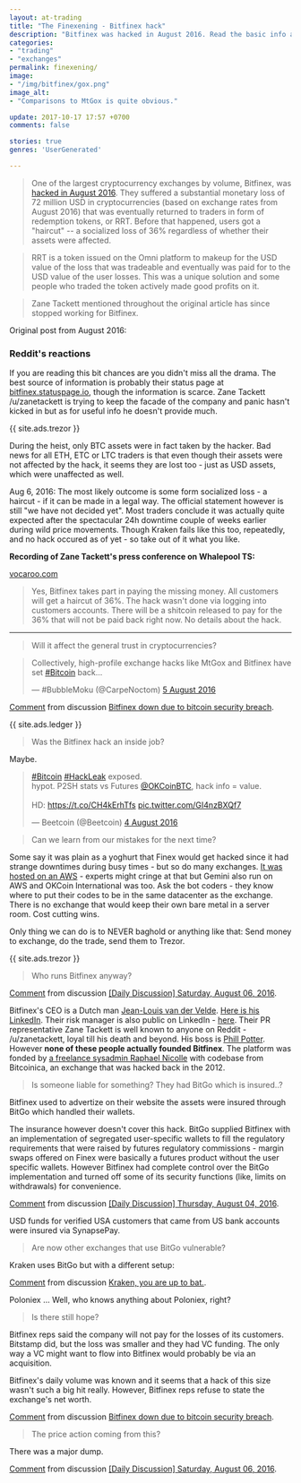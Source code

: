 ```yaml
---
layout: at-trading
title: "The Finexening - Bitfinex hack"
description: "Bitfinex was hacked in August 2016. Read the basic info about the hack and the best of Reddit's response on the Bitfinex hack from back then."
categories:
- "trading"
- "exchanges"
permalink: finexening/
image:
- "/img/bitfinex/gox.png"
image_alt:
- "Comparisons to MtGox is quite obvious."

update: 2017-10-17 17:57 +0700
comments: false

stories: true
genres: 'UserGenerated'

---
```


> One of the largest cryptocurrency exchanges by volume, Bitfinex, was [hacked in August 2016](https://en.wikipedia.org/wiki/Bitfinex_hack). They suffered a substantial monetary loss of 72 million USD in cryptocurrencies (based on exchange rates from August 2016) that was eventually returned to traders in form of redemption tokens, or RRT. Before that happened, users got a "haircut" -- a socialized loss of 36% regardless of whether their assets were affected.  

> RRT is a token issued on the Omni platform to makeup for the USD value of the loss that was tradeable and eventually was paid for to the USD value of the user losses. This was a unique solution and some people who traded the token actively made good profits on it.

> Zane Tackett mentioned throughout the original article has since stopped working for Bitfinex.

Original post from August 2016:

### Reddit's reactions

If you are reading this bit chances are you didn't miss all the drama. The best source of information is probably their status page at [bitfinex.statuspage.io](https://bitfinex.statuspage.io), though the information is scarce. Zane Tackett /u/zanetackett is trying to keep the facade of the company and panic hasn't kicked in but as for useful info he doesn't provide much.

{{ site.ads.trezor }}

During the heist, only BTC assets were in fact taken by the hacker. Bad news for all ETH, ETC or LTC traders is that even though their assets were not affected by the hack, it seems they are lost too - just as USD assets, which were unaffected as well.

Aug 6, 2016: The most likely outcome is some form socialized loss - a haircut - if it can be made in a legal way. The official statement however is still "we have not decided yet". Most traders conclude it was actually quite expected after the spectacular 24h downtime couple of weeks earlier during wild price movements. Though Kraken fails like this too, repeatedly, and no hack occured as of yet - so take out of it what you like.

**Recording of Zane Tackett's press conference on Whalepool TS:**

[vocaroo.com](http://vocaroo.com/player.swf?playMediaID=s1TgZO1BXVZw&autoplay=0)

> Yes, Bitfinex takes part in paying the missing money. All customers will get a haircut of 36%. The hack wasn't done via logging into customers accounts. There will be a shitcoin released to pay for the 36% that will not be paid back right now. No details about the hack.

_____________________________

> Will it affect the general trust in cryptocurrencies?

<blockquote class="twitter-tweet" data-lang="en-gb"><p lang="en" dir="ltr">Collectively, high-profile exchange hacks like MtGox and Bitfinex have set <a href="https://twitter.com/hashtag/Bitcoin?src=hash">#Bitcoin</a> back...</p>&mdash; #BubbleMoku (@CarpeNoctom) <a href="https://twitter.com/CarpeNoctom/status/761502184571822080">5 August 2016</a></blockquote>
<script async src="//platform.twitter.com/widgets.js" charset="utf-8"></script>

<div class="reddit-embed" data-embed-media="www.redditmedia.com" data-embed-parent="false" data-embed-live="false" data-embed-uuid="f4695195-89c8-4417-8f22-089008d82f51" data-embed-created="2016-08-06T15:08:25.903Z"><a href="https://www.reddit.com/r/BitcoinMarkets/comments/4vtv1m/bitfinex_down_due_to_bitcoin_security_breach/d667ehe">Comment</a> from discussion <a href="https://www.reddit.com/r/BitcoinMarkets/comments/4vtv1m/bitfinex_down_due_to_bitcoin_security_breach/">Bitfinex down due to bitcoin security breach</a>.</div><script async src="https://www.redditstatic.com/comment-embed.js"></script>

{{ site.ads.ledger }}

> Was the Bitfinex hack an inside job?

Maybe.

<blockquote class="twitter-tweet" data-lang="en-gb"><p lang="en" dir="ltr"><a href="https://twitter.com/hashtag/Bitcoin?src=hash">#Bitcoin</a> <a href="https://twitter.com/hashtag/HackLeak?src=hash">#HackLeak</a> exposed.<br>hypot. P2SH stats vs Futures <a href="https://twitter.com/OKCoinBTC">@OKCoinBTC</a>, hack info = value.<br><br>HD: <a href="https://t.co/CH4kErhTfs">https://t.co/CH4kErhTfs</a> <a href="https://t.co/GI4nzBXQf7">pic.twitter.com/GI4nzBXQf7</a></p>&mdash; Beetcoin (@Beetcoin) <a href="https://twitter.com/Beetcoin/status/761299853985058817">4 August 2016</a></blockquote>
<script async src="//platform.twitter.com/widgets.js" charset="utf-8"></script>

> Can we learn from our mistakes for the next time?

Some say it was plain as a yoghurt that Finex would get hacked since it had strange downtimes during busy times - but so do many exchanges. [It was hosted on an AWS](https://www.reddit.com/r/BitcoinMarkets/comments/4vtv1m/bitfinex_down_due_to_bitcoin_security_breach/d666nk6) - experts might cringe at that but Gemini also run on AWS and OKCoin International was too. Ask the bot coders - they know where to put their codes to be in the same datacenter as the exchange. There is no exchange that would keep their own bare metal in a server room. Cost cutting wins.

Only thing we can do is to NEVER baghold or anything like that: Send money to exchange, do the trade, send them to Trezor.

{{ site.ads.trezor }}

> Who runs Bitfinex anyway?

<div class="reddit-embed" data-embed-media="www.redditmedia.com" data-embed-parent="false" data-embed-live="false" data-embed-uuid="324f63fa-8a2d-4886-a9b7-fa6dbef79390" data-embed-created="2016-08-06T14:49:21.941Z"><a href="https://www.reddit.com/r/BitcoinMarkets/comments/4webkx/daily_discussion_saturday_august_06_2016/d66oeue">Comment</a> from discussion <a href="https://www.reddit.com/r/BitcoinMarkets/comments/4webkx/daily_discussion_saturday_august_06_2016/">[Daily Discussion] Saturday, August 06, 2016</a>.</div><script async src="https://www.redditstatic.com/comment-embed.js"></script>

Bitfinex's CEO is a Dutch man [Jean-Louis van der Velde](https://bestbitcoinexchange.co/locations.html#asia). [Here is his LinkedIn](https://www.linkedin.com/in/j-l-van-der-velde-26a24b6). Their risk manager is also public on LinkedIn - [here](https://www.linkedin.com/in/giancarlo-devasini-2a564682?trk=pub-pbmap). Their PR representative Zane Tackett is well known to anyone on Reddit - /u/zanetackett, loyal till his death and beyond. His boss is [Phill Potter](https://www.linkedin.com/in/philip-potter-087495a6). However **none of these people actually founded Bitfinex**. The platform was fonded by [a freelance sysadmin Raphael Nicolle](https://fr.linkedin.com/in/raphaelnicolle/en) with codebase from Bitcoinica, an exchange that was hacked back in the 2012.

> Is someone liable for something? They had BitGo which is insured..?

Bitfinex used to advertize on their website the assets were insured through BitGo which handled their wallets.

The insurance however doesn't cover this hack. BitGo supplied Bitfinex with an implementation of segregated user-specific wallets to fill the regulatory requirements that were raised by futures regulatory commissions - margin swaps offered on Finex were basically a futures product without the user specific wallets. However Bitfinex had complete control over the BitGo implementation and turned off some of its security functions (like, limits on withdrawals) for convenience.

<div class="reddit-embed" data-embed-media="www.redditmedia.com" data-embed-parent="false" data-embed-live="false" data-embed-uuid="6d857b4d-0587-4229-8a58-2fb7b34eea5c" data-embed-created="2016-08-06T15:04:07.053Z"><a href="https://www.reddit.com/r/BitcoinMarkets/comments/4w2osg/daily_discussion_thursday_august_04_2016/d63n4rp">Comment</a> from discussion <a href="https://www.reddit.com/r/BitcoinMarkets/comments/4w2osg/daily_discussion_thursday_august_04_2016/">[Daily Discussion] Thursday, August 04, 2016</a>.</div><script async src="https://www.redditstatic.com/comment-embed.js"></script>

USD funds for verified USA customers that came from US bank accounts were insured via SynapsePay.

> Are now other exchanges that use BitGo vulnerable?

Kraken uses BitGo but with a different setup:

<div class="reddit-embed" data-embed-media="www.redditmedia.com" data-embed-parent="false" data-embed-live="false" data-embed-uuid="2bc0682a-fae0-4c6b-9e30-b92fb66f5174" data-embed-created="2016-08-06T15:07:32.945Z"><a href="https://www.reddit.com/r/BitcoinMarkets/comments/4vw7ti/kraken_you_are_up_to_bat/d62kdih">Comment</a> from discussion <a href="https://www.reddit.com/r/BitcoinMarkets/comments/4vw7ti/kraken_you_are_up_to_bat/">Kraken, you are up to bat.</a>.</div><script async src="https://www.redditstatic.com/comment-embed.js"></script>

Poloniex ... Well, who knows anything about Poloniex, right?


> Is there still hope?

Bitfinex reps said the company will not pay for the losses of its customers. Bitstamp did, but the loss was smaller and they had VC funding. The only way a VC might want to flow into Bitfinex would probably be via an acquisition.

Bitfinex's daily volume was known and it seems that a hack of this size wasn't such a big hit really. However, Bitfinex reps refuse to state the exchange's net worth.

<div class="reddit-embed" data-embed-media="www.redditmedia.com" data-embed-parent="false" data-embed-live="false" data-embed-uuid="fdea13c4-49b9-4650-8d42-28a36418d318" data-embed-created="2016-08-06T15:11:12.669Z"><a href="https://www.reddit.com/r/BitcoinMarkets/comments/4vtv1m/bitfinex_down_due_to_bitcoin_security_breach/d666970">Comment</a> from discussion <a href="https://www.reddit.com/r/BitcoinMarkets/comments/4vtv1m/bitfinex_down_due_to_bitcoin_security_breach/">Bitfinex down due to bitcoin security breach</a>.</div><script async src="https://www.redditstatic.com/comment-embed.js"></script>


> The price action coming from this?

There was a major dump.

<div class="reddit-embed" data-embed-media="www.redditmedia.com" data-embed-parent="false" data-embed-live="false" data-embed-uuid="d2b63219-1fca-4470-89f6-4ae4d2375cb6" data-embed-created="2016-08-06T15:21:08.578Z"><a href="https://www.reddit.com/r/BitcoinMarkets/comments/4webkx/daily_discussion_saturday_august_06_2016/d66p3hw">Comment</a> from discussion <a href="https://www.reddit.com/r/BitcoinMarkets/comments/4webkx/daily_discussion_saturday_august_06_2016/">[Daily Discussion] Saturday, August 06, 2016</a>.</div><script async src="https://www.redditstatic.com/comment-embed.js"></script>
